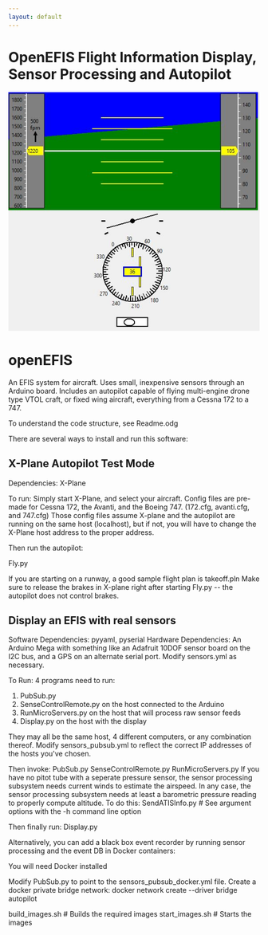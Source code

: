 ```yaml
---
layout: default
---
```


# OpenEFIS Flight Information Display, Sensor Processing and Autopilot

![Sample](SampleImage.jpg)

# openEFIS
An EFIS system for aircraft. Uses small, inexpensive sensors through an Arduino board.
Includes an autopilot capable of flying multi-engine drone type VTOL craft, or fixed wing aircraft,
everything from a Cessna 172 to a 747.

To understand the code structure, see Readme.odg

There are several ways to install and run this software:

X-Plane Autopilot Test Mode
------------------------------------------------------------

Dependencies: X-Plane

To run:
Simply start X-Plane, and select your aircraft. Config files are
pre-made for Cessna 172, the Avanti, and the Boeing 747.
 (172.cfg, avanti.cfg, and 747.cfg)
Those config files assume X-plane and the autopilot are running on
the same host (localhost), but if not, you will have to change the
X-Plane host address to the proper address.

Then run the autopilot:

Fly.py <aircraft config> <flight plan>

If you are starting on a runway, a good sample flight plan is takeoff.pln
Make sure to release the brakes in X-plane right after starting Fly.py -- the autopilot
does not control brakes.

Display an EFIS with real sensors
---------------------------------------------------------------
Software Dependencies: pyyaml, pyserial
Hardware Dependencies: An Arduino Mega with something like an Adafruit 10DOF
                       sensor board on the I2C bus, and a GPS on an alternate
                       serial port. Modify sensors.yml as necessary.

To Run:
4 programs need to run:
1. PubSub.py
2. SenseControlRemote.py on the host connected to the Arduino
3. RunMicroServers.py on the host that will process raw sensor feeds
4. Display.py on the host with the display

They may all be the same host, 4 different computers, or any combination thereof.
Modify sensors_pubsub.yml to reflect the correct IP addresses of the hosts you've chosen.

Then invoke:
PubSub.py
SenseControlRemote.py <USBport>
RunMicroServers.py
If you have no pitot tube with a seperate pressure sensor, the sensor processing
subsystem needs current winds to estimate the airspeed.
In any case, the sensor processing subsystem needs at least a barometric pressure
reading to properly compute altitude. To do this:
SendATISInfo.py # See argument options with the -h command line option

Then finally run:
Display.py

Alternatively, you can add a black box event recorder by running sensor processing and
the event DB in Docker containers:

You will need Docker installed

Modify PubSub.py to point to the sensors_pubsub_docker.yml file.
Create a docker private bridge network:
docker network create --driver bridge autopilot

build_images.sh     # Builds the required images
start_images.sh     # Starts the images
